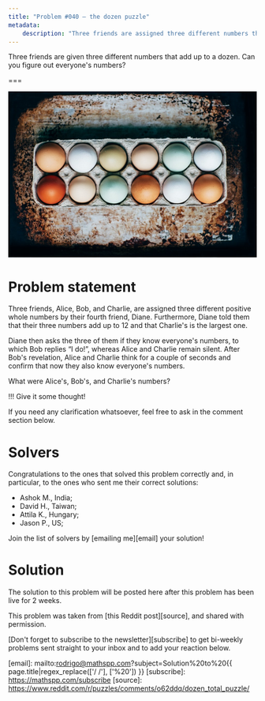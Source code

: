 ```yaml
---
title: "Problem #040 – the dozen puzzle"
metadata:
    description: "Three friends are assigned three different numbers that add up to a dozen. Can you figure out who thought of what?"
---
```


Three friends are given three different numbers that add up to a dozen.
Can you figure out everyone's numbers?


===

![](thumbnail.png "Photo by Kelly Neil on Unsplash")

# Problem statement

Three friends, Alice, Bob, and Charlie, are assigned three different
positive whole numbers by their fourth friend, Diane.
Furthermore, Diane told them that their three numbers add up to 12
and that Charlie's is the largest one.

Diane then asks the three of them if they know everyone's numbers,
to which Bob replies “I do!”, whereas Alice and Charlie remain silent.
After Bob's revelation, Alice and Charlie think for a couple of seconds
and confirm that now they also know everyone's numbers.

What were Alice's, Bob's, and Charlie's numbers?


!!! Give it some thought!

If you need any clarification whatsoever, feel free to ask in the comment section below.


# Solvers

Congratulations to the ones that solved this problem correctly and, in particular, to the ones
who sent me their correct solutions:

 - Ashok M., India;
 - David H., Taiwan;
 - Attila K., Hungary;
 - Jason P., US;

Join the list of solvers by [emailing me][email] your solution!


# Solution

The solution to this problem will be posted here after this problem has been live for 2 weeks.


This problem was taken from [this Reddit post][source],
and shared with permission.


<!-- v -->
[Don't forget to subscribe to the newsletter][subscribe] to get bi-weekly
problems sent straight to your inbox and to add your reaction below.
<!-- ^ -->


[email]: mailto:rodrigo@mathspp.com?subject=Solution%20to%20{{ page.title|regex_replace(['/ /'], ['%20']) }}
[subscribe]: https://mathspp.com/subscribe
[source]: https://www.reddit.com/r/puzzles/comments/o62ddq/dozen_total_puzzle/
